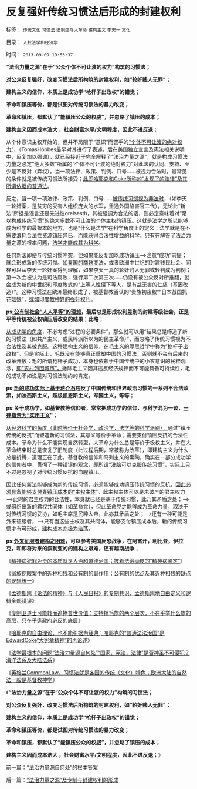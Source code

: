 # 反复强奸传统习惯法后形成的封建权利

标签： `传统文化` `习惯法` `旧制度与大革命` `建构主义` `李天一` `文化` 

目录： `人权法学和经济学`

时间： `2013-09-09 19:53:37`

**“法治力量之源”在于“公众个体不可让渡的权力”构筑的习惯法；**

**对公众反复强奸，改变习惯法后所构筑的封建权利，如“轮奸贱人无罪”；**

**建构主义的信仰，本质上是成功学“枪杆子出政权”的错觉；**

**革命和镇压等价，都是试图对传统习惯法的暴力改变；**

**革命和镇压，都默认了“能镇压公众的权威”，并忽略了镇压的成本；**

**建构主义因而成本浩大 ，社会财富水平/文明程度，因此不进反退**；

从个体意识主权开始的，但并不局限于“意识”而罢手的[“个体不可让渡的绝对权力”](../../../2013/8/18/没有绝对的权力，就没有最起码的自由和民主.md)，（TomasHobbes最早对其进行了表述，后在美国独立宣言及宪法相关说明中，反复加以强调），就已经接近于完全解释了“法治力量之源”，就是构成习惯法力量之必定“绝大多数”所属的“个体不可让渡的绝对权力”对此法的认同、支持、至少是不反对（弃权）。当一项法律、政策、判例、口号……被视为合法时，最常见的条件就是被传统习惯法所接受；[此即哈耶克和Coke所称的“发现了的法律”及其所谓依据的普通法](../../../2013/9/7/哈耶克的自由理论，也不能引据为经典，及其正确与缺陷.md)。

反之，当一项一项法律、政策、判例、口号……[被传统习惯视为非法时](../../../2013/8/18/“法庭未审，公众已判”是法治基础，美国牛仔的法制和美国的法治.md)，（如李天一轮奸案，是贫穷的受害人组织庞大的水军，里通外国陷害官二代），无论此“新法”所据是谣言还是先进性orelsesth，其被强调为合法的话，则必定意味着对“足以构成传统习惯”的绝大多数不可让渡的个体主权的镇压。这就是法学之所以能够成为科学的最根本的地方，也是“什么是法学”在科学角度上的定义：法学就是在不需要浪耗合法性资源镇压异已，而能获得合法性增益的科学。只有在解答了法治力量之源的根本问题，[法学才能成其为科学](../../../2011/3/26/经济法学（法科学）和法哲学.md)。

任何新法即便与传统习惯冲突，但如果能反复加以成功镇压——>注意“成功”前提；就会形成新的传统习惯。[如秦国的商鞅变法](../../../2010/6/8/民主和专制优劣比较约束定理;商鞅变法和最失败的法家.md)，或者欧洲中世纪的封建贱民社会。同样可以从李天一轮奸案得到理解，如果李天一真的轮奸贱人无罪或轻判成为判例；第一次会被认为是司法腐败，强行第二次第三次……仍没有被公众反对所推翻，就会成为新的中世纪和印度教式的“上等人性侵下等人，是有益无害的仁慈（基因改造）”。这种习惯法在欧洲最终形成了，被基督教否认的“贵族初夜权”“日本战国抓花姑娘”，[或如印度教种姓的强奸权利](../../../2012/2/27/印度种姓制度是最完善的社会主义民主.md)。

**ps[:公有制社会“人人平等”的理想](../../../2010/3/11/小农意识就是不尊重产权并且损人不利已的行为动机.md)，最后总是形成权利差别的封建等级社会，正是平等传统被公权镇压后改变的结果**；**此略**；

[从成功学的角度](../../../2013/6/17/信仰成功学的广大的民粹精神病人.md)，不必考虑“过程的必要条件”，那么就可以用“结果总是缔造了新的习惯法（如共产主义，或民粹派所以为的民主革命）”，而忽略了传统习惯视为不合法性及其被克服。这种建构主义的信仰，在毛主义的厚黑哲学中称为“枪杆子出政权”。但是实际上，毛既没有能够真正重塑中国的习惯法，否则就不会有后来的改革开放；毛的所谓枪杆子成功，本身也依赖于中国传统中的小农意识的民粹观念，[即“农村包围城市”。](../../../2009/9/18/农村包围城市只是信仰中的神话.md)撇除毛主义因其违反经济规律而不可能具备可持续性，毛的成功不如说是对习惯法制约的肯定。

**ps:[毛的成功实际上基于蒋介石](../../../2011/1/16/亡蒋介石者，蒋介石也.md)违反了中国传统和世界政治习惯的一系列不合法政策，如法西斯主义，超级凯恩斯主义，军国主义，等等**；

**ps:关于成功学，如基督教等信仰者，常常把成功学的信仰，与科学混为一谈，[一律指责为“实用主义](../../../2009/7/28/美国资产阶级实用主义反动哲学.md)”**；

[从经济科学的角度（此时等价于社会学，政治学，法学等的科学派别），](../../../2013/4/14/面向对象的生物学，进化论，社会学，软件，编码和数学；.md)通过“镇压传统的反抗”而塑造新的习惯法，其意义等价于革命；需要支付镇压反抗的合法性成本。革命为什么不能实现自然转型，大革命为什么总是等价于极权主义，并在大革命结束时总是恢复了旧制度（此过程后期，常被称为改革），即建构主义为什么总是折腾，道理正在于此。基督教的信仰和马列主义的熏陶，确实在一部分成功学的信仰者中，贯彻了一种错误的观念，[即所谓“洗脑可以克服传统习惯](../../../2012/5/12/希特勒的第一桶粉丝；洗脑、宣传和宗教的兼并模式.md)”，实际上只不过是忽视了对传统习惯反抗的血腥镇压。

因此任何新法能够成为新的传统习惯，必须能够成功镇压传统习惯的反抗，[因此必须具备能够支付春镇压成本的“主权主体](../../../2013/9/5/中止人身保护令对主权的合法性消耗,成本转移和“合法性守恒”.md)”。此主权主体可以是未破产的君主权力——>此时的君主权力的合法性，本身就已经是基于传统习惯，此乃其矛盾之处；——>或组织出新的君权共同体（如革命党），但此革命党之能够成为革命力量，取决于对传统习惯的妥协，如毛主席是民粹大帝，此亦其矛盾之处；——>还有一种可能是外来征服者，——>只有当这些主权及其共同体，能够支付镇压成本后，新的传统习惯才有可形成，[建构成本亦极为浩荡](../../../2013/6/3/大革命终致极权，反谷物法终有民主.md)。

**ps:[外来征服者建构之困难](../../../2011/10/27/拒绝西方的殖民主义，是中国根本性的人权.md)，可以参考美国反恐战争，在阿富汗，利比亚，伊拉克，和即将对来的叙利亚的的建构之艰难，还有越南战争**；

《[精神病犯罪免责的本质就是人治和道德治国；披着法治画皮的“精神病鉴定”](../../../2013/9/6/精神病犯罪特权的本质.md)》

《[家族挖眼案中的近种相残和公有制的副作用；公有制的优点及其近种相残的缺点的逻辑统一](../../../2013/9/6/近种相残的挖眼案，公有制的黑暗面.md)》

《[孟德斯鸠《论法的精神》与《人民日报》的专制共识，孟德斯鸠地自由定义和逻辑全部错误](../../../2013/9/7/孟德斯鸠《论法的精神》与《人民日报》的专制共识.md)》

《[专制卫道士可能转而追捧普世价值；支持撑毛旗的两个层次，不在乎举什么旗的高层，只在乎逢政府必反的底层](../../../2013/9/7/为什么薄熙来复辟文革会死得更快？.md)》

《[哈耶克的自由理论，也不能引据为经典；哈耶克的“普通法法治国”是EdwardCoke“大宪章精神”的再论述](../../../2013/9/7/哈耶克的自由理论，也不能引据为经典，及其正确与缺陷.md)》

《[法学最根本的问题“法治力量源自何处”“国家，宪法，法律”是否神圣不可侵犯？海洋法系及大陆法系](../../../2013/9/8/法治力量源自何处？“国家，宪法，法律”是否神圣？.md)》

《[英格兰CommonLaw，习惯法就是各国的传统（文化）特色；欧洲大陆的自然法一般是基督教神学](../../../2013/9/9/“法治力量源自何处”的根本答案.md)》

《**“法治力量之源”在于“公众个体不可让渡的权力”构筑的习惯法；**

**对公众反复强奸，改变习惯法后所构筑的封建权利，如“轮奸贱人无罪”；**

**建构主义的信仰，本质上是成功学“枪杆子出政权”的错觉；**

**革命和镇压等价，都是试图对传统习惯法的暴力改变；**

**革命和镇压，都默认了“能镇压公众的权威”，并忽略了镇压的成本；**

**建构主义因而成本浩大 ，社会财富水平/文明程度，因此不进反退**；》



前一篇：[“法治力量源自何处”的根本答案](../../../2013/9/9/“法治力量源自何处”的根本答案.md)

后一篇：[“法治力量之源”及专制与封建权利的形成](../../../2013/9/9/“法治力量之源”及专制与封建权利的形成.md)
